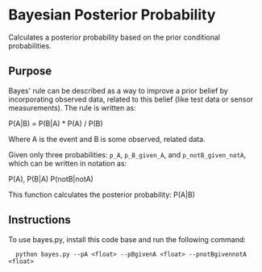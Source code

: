 # Bayesian Posterior Probability

Calculates a posterior probability based on the prior conditional probabilities.

## Purpose

Bayes' rule can be described as a way to improve a prior belief by incorporating observed data, related to this belief (like test data or sensor measurements). The rule is written as: 

P(A|B) = P(B|A) * P(A) / P(B)

Where A is the event and B is some observed, related data.

Given only three probabilities: `p_A`, `p_B_given_A`, and `p_notB_given_notA`, which can be written in notation as: 

P(A), P(B|A) 
P(notB|notA)

This function calculates the posterior probability:
P(A|B)

## Instructions

To use bayes.py, install this code base and run the following command:

      python bayes.py --pA <float> --pBgivenA <float> --pnotBgivennotA <float>


